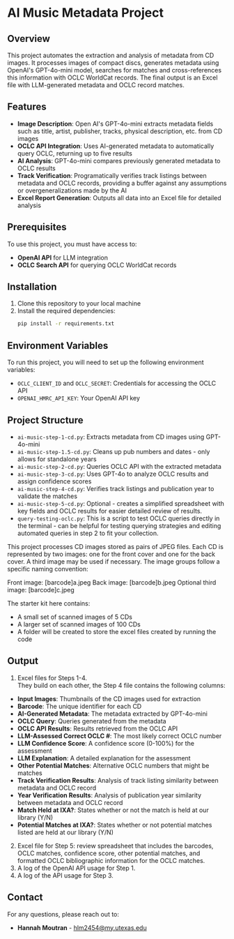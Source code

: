 # AI Music Metadata Project
## Overview
This project automates the extraction and analysis of metadata from CD images. It processes images of compact discs, generates metadata using OpenAI's GPT-4o-mini model, searches for matches and cross-references this information with OCLC WorldCat records. The final output is an Excel file with LLM-generated metadata and OCLC record matches.

## Features
- **Image Description**: Open AI's GPT-4o-mini extracts metadata fields such as title, artist, publisher, tracks, physical description, etc. from CD images
- **OCLC API Integration**: Uses AI-generated metadata to automatically query OCLC, returning up to five results
- **AI Analysis**: GPT-4o-mini compares previously generated metadata to OCLC results
- **Track Verification**: Programatically verifies track listings between metadata and OCLC records, providing a buffer against any assumptions or overgeneralizations made by the AI
- **Excel Report Generation**: Outputs all data into an Excel file for detailed analysis

## Prerequisites
To use this project, you must have access to:
- **OpenAI API** for LLM integration
- **OCLC Search API** for querying OCLC WorldCat records

## Installation
1. Clone this repository to your local machine
2. Install the required dependencies:
   ```sh
   pip install -r requirements.txt
   ```

## Environment Variables
To run this project, you will need to set up the following environment variables:
- `OCLC_CLIENT_ID` and `OCLC_SECRET`: Credentials for accessing the OCLC API
- `OPENAI_HMRC_API_KEY`: Your OpenAI API key

## Project Structure
- `ai-music-step-1-cd.py`: Extracts metadata from CD images using GPT-4o-mini
- `ai-music-step-1.5-cd.py`: Cleans up pub numbers and dates - only allows for standalone years
- `ai-music-step-2-cd.py`: Queries OCLC API with the extracted metadata
- `ai-music-step-3-cd.py`: Uses GPT-4o to analyze OCLC results and assign confidence scores
- `ai-music-step-4-cd.py`: Verifies track listings and publication year to validate the matches
- `ai-music-step-5-cd.py`: Optional - creates a simplified spreadsheet with key fields and OCLC results for easier detailed review of results.  
- `query-testing-oclc.py`: This is a script to test OCLC queries directly in the terminal - can be helpful for testing querying strategies and editing automated queries in step 2 to fit your collection.

This project processes CD images stored as pairs of JPEG files. Each CD is represented by two images: one for the front cover and one for the back cover. A third image may be used if necessary.  The image groups follow a specific naming convention:

Front image: [barcode]a.jpeg
Back image: [barcode]b.jpeg
Optional third image: [barcode]c.jpeg

The starter kit here contains:
- A  small set of scanned images of 5 CDs
- A larger set of scanned images of 100 CDs
- A folder will be created to store the excel files created by running the code

## Output
1. Excel files for Steps 1-4.  
They build on each other, the Step 4 file contains the following columns:
- **Input Images**: Thumbnails of the CD images used for extraction
- **Barcode**: The unique identifier for each CD
- **AI-Generated Metadata**: The metadata extracted by GPT-4o-mini
- **OCLC Query**: Queries generated from the metadata
- **OCLC API Results**: Results retrieved from the OCLC API
- **LLM-Assessed Correct OCLC #**: The most likely correct OCLC number
- **LLM Confidence Score**: A confidence score (0-100%) for the assessment
- **LLM Explanation**: A detailed explanation for the assessment
- **Other Potential Matches**: Alternative OCLC numbers that might be matches
- **Track Verification Results**: Analysis of track listing similarity between metadata and OCLC record
- **Year Verification Results**: Analysis of publication year similarity between metadata and OCLC record
- **Match Held at IXA?**: States whether or not the match is held at our library (Y/N)
- **Potential Matches at IXA?**: States whether or not potential matches listed are held at our library (Y/N)
2. Excel file for Step 5: review spreadsheet that includes the barcodes, OCLC matches, confidence score, other potential matches, and formatted OCLC bibliographic information for the OCLC matches. 
3. A log of the OpenAI API usage for Step 1.
4. A log of the API usage for Step 3.   

## Contact
For any questions, please reach out to:
- **Hannah Moutran** - hlm2454@my.utexas.edu